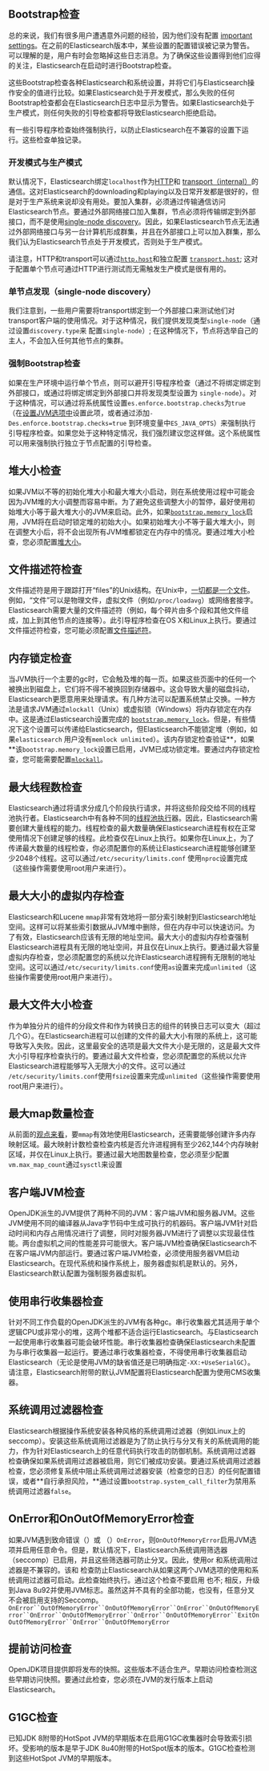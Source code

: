 ## Bootstrap检查

总的来说，我们有很多用户遭遇意外问题的经验，因为他们没有配置 [important settings](https://www.elastic.co/guide/en/elasticsearch/reference/current/important-settings.html)。在之前的Elasticsearch版本中，某些设置的配置错误被记录为警告。可以理解的是，用户有时会忽略掉这些日志消息。为了确保这些设置得到他们应得的关注，Elasticsearch在启动时进行Bootstrap检查。

这些Bootstrap检查各种Elasticsearch和系统设置，并将它们与Elasticsearch操作安全的值进行比较。如果Elasticsearch处于开发模式，那么失败的任何Bootstrap检查都会在Elasticsearch日志中显示为警告。如果Elasticsearch处于生产模式，则任何失败的引导检查都将导致Elasticsearch拒绝启动。

有一些引导程序检查始终强制执行，以防止Elasticsearch在不兼容的设置下运行。这些检查单独记录。

### 开发模式与生产模式

默认情况下，Elasticsearch绑定`localhost`作为[HTTP](https://www.elastic.co/guide/en/elasticsearch/reference/current/modules-http.html)和 [transport（internal）](https://www.elastic.co/guide/en/elasticsearch/reference/current/modules-transport.html)的通信。这对Elasticsearch的downloading和playing以及日常开发都是很好的，但是对于生产系统来说却没有用处。要加入集群，必须通过传输通信访问Elasticsearch节点。要通过外部网络接口加入集群，节点必须将传输绑定到外部接口，而不是使用[single-node discovery](https://www.elastic.co/guide/en/elasticsearch/reference/current/bootstrap-checks.html#single-node-discovery)。因此，如果Elasticsearch节点无法通过外部网络接口与另一台计算机形成群集，并且在外部接口上可以加入群集，那么我们认为Elasticsearch节点处于开发模式，否则处于生产模式。

请注意，HTTP和transport可以通过[`http.host`](https://www.elastic.co/guide/en/elasticsearch/reference/current/modules-http.html)和独立配置 [`transport.host`](https://www.elastic.co/guide/en/elasticsearch/reference/current/modules-transport.html); 这对于配置单个节点可通过HTTP进行测试而无需触发生产模式是很有用的。

### 单节点发现（single-node discovery）

我们注意到，一些用户需要将transport绑定到一个外部接口来测试他们对transport客户端的使用情况。对于这种情况，我们提供发现类型`single-node`（通过设置`discovery.type`来 配置`single-node`）; 在这种情况下，节点将选举自己的主人，不会加入任何其他节点的集群。

### 强制Bootstrap检查

如果在生产环境中运行单个节点，则可以避开引导程序检查（通过不将绑定绑定到外部接口，或通过将绑定绑定到外部接口并将发现类型设置为 `single-node`）。对于这种情况，可以通过将系统属性设置`es.enforce.bootstrap.checks`为`true` （在[设置JVM选项中](https://www.elastic.co/guide/en/elasticsearch/reference/current/setting-system-settings.html#jvm-options)设置此项，或者通过添加`-Des.enforce.bootstrap.checks=true` 到环境变量中`ES_JAVA_OPTS`）来强制执行引导程序检查。如果您处于这种特定情况，我们强烈建议您这样做。这个系统属性可以用来强制执行独立于节点配置的引导检查。



## 堆大小检查

如果JVM以不等的初始化堆大小和最大堆大小启动，则在系统使用过程中可能会因为JVM堆的大小调整而容易中断。为了避免这些调整大小的暂停，最好使用初始堆大小等于最大堆大小的JVM来启动。此外，如果[`bootstrap.memory_lock`](https://www.elastic.co/guide/en/elasticsearch/reference/current/important-settings.html#bootstrap.memory_lock)启用，JVM将在启动时锁定堆的初始大小。如果初始堆大小不等于最大堆大小，则在调整大小后，将不会出现所有JVM堆都锁定在内存中的情况。要通过堆大小检查，您必须配置[堆大小](https://www.elastic.co/guide/en/elasticsearch/reference/current/heap-size.html)。

## 文件描述符检查

文件描述符是用于跟踪打开“files”的Unix结构。在Unix中，[一切都是一个文件](https://en.wikipedia.org/wiki/Everything_is_a_file)。例如，“文件”可以是物理文件，虚拟文件（例如`/proc/loadavg`）或网络套接字。Elasticsearch需要大量的文件描述符（例如，每个碎片由多个段和其他文件组成，加上到其他节点的连接等）。此引导程序检查在OS X和Linux上执行。要通过文件描述符检查，您可能必须配置[文件描述符](https://www.elastic.co/guide/en/elasticsearch/reference/current/file-descriptors.html)。

## 内存锁定检查

当JVM执行一个主要的gc时，它会触及堆的每一页。如果这些页面中的任何一个被换出到磁盘上，它们将不得不被换回到存储器中。这会导致大量的磁盘抖动，Elasticsearch更愿意用来处理请求。有几种方法可以配置系统禁止交换。一种方法是请求JVM通过`mlockall`（Unix）或虚拟锁（Windows）将内存锁定在内存中。这是通过Elasticsearch设置完成的 [`bootstrap.memory_lock`](https://www.elastic.co/guide/en/elasticsearch/reference/current/important-settings.html#bootstrap.memory_lock)。但是，有些情况下这个设置可以传递给Elasticsearch，但Elasticsearch不能锁定堆（例如，如果`elasticsearch` 用户没有`memlock unlimited`）。该内存锁定检查验证**，如果**该`bootstrap.memory_lock`设置已启用，JVM已成功锁定堆。要通过内存锁定检查，您可能需要配置[`mlockall`](https://www.elastic.co/guide/en/elasticsearch/reference/current/setup-configuration-memory.html#mlockall)。

## 最大线程数检查

Elasticsearch通过将请求分成几个阶段执行请求，并将这些阶段交给不同的线程池执行者。Elasticsearch中有各种不同的[线程池执行](https://www.elastic.co/guide/en/elasticsearch/reference/current/modules-threadpool.html)器。因此，Elasticsearch需要创建大量线程的能力。线程检查的最大数量确保Elasticsearch进程有权在正常使用情况下创建足够的线程。此检查仅在Linux上执行。如果你在Linux上，为了传递最大数量的线程检查，你必须配置你的系统让Elasticsearch进程能够创建至少2048个线程。这可以通过`/etc/security/limits.conf` 使用`nproc`设置完成（这些操作需要使用root用户来进行）。

## 最大大小的虚拟内存检查

Elasticsearch和Lucene `mmap`非常有效地将一部分索引映射到Elasticsearch地址空间。这样可以将某些索引数据从JVM堆中删除，但在内存中可以快速访问。为了有效，Elasticsearch应该有无限的地址空间。最大大小的虚拟内存检查强制Elasticsearch进程具有无限的地址空间，并且仅在Linux上执行。要通过最大容量虚拟内存检查，您必须配置您的系统以允许Elasticsearch进程拥有无限制的地址空间。这可以通过`/etc/security/limits.conf`使用`as`设置来完成`unlimited`（这些操作需要使用root用户来进行）。

## 最大文件大小检查

作为单独分片的组件的分段文件和作为转换日志的组件的转换日志可以变大（超过几个G）。在Elasticsearch进程可以创建的文件的最大大小有限的系统上，这可能导致写入失败。因此，这里最安全的选项是最大文件大小是无限的，这是最大文件大小引导程序检查执行的。要通过最大文件检查，您必须配置您的系统以允许Elasticsearch进程能够写入无限大小的文件。这可以通过 `/etc/security/limits.conf`使用`fsize`设置来完成`unlimited`（这些操作需要使用root用户来进行）。

## 最大map数量检查

从前面的[观点来看](https://www.elastic.co/guide/en/elasticsearch/reference/current/max-size-virtual-memory-check.html)，要`mmap`有效地使用Elasticsearch，还需要能够创建许多内存映射区域。最大映射计数检查检查内核是否允许进程拥有至少262,144个内存映射区域，并仅在Linux上执行。要通过最大地图数量检查，您必须至少配置`vm.max_map_count`通过`sysctl`来设置

## 客户端JVM检查

OpenJDK派生的JVM提供了两种不同的JVM：客户端JVM和服务器JVM。这些JVM使用不同的编译器从Java字节码中生成可执行的机器码。客户端JVM针对启动时间和内存占用情况进行了调整，同时对服务器JVM进行了调整以实现最佳性能。两台虚拟机之间的性能差异可能很大。客户端JVM检查确保Elasticsearch不在客户端JVM内部运行。要通过客户端JVM检查，必须使用服务器VM启动Elasticsearch。在现代系统和操作系统上，服务器虚拟机是默认的。另外，Elasticsearch默认配置为强制服务器虚拟机。

## 使用串行收集器检查

针对不同工作负载的OpenJDK派生的JVM有各种gc。串行收集器尤其适用于单个逻辑CPU或非常小的堆，这两个堆都不适合运行Elasticsearch。与Elasticsearch一起使用串行收集器可能会破坏性能。串行收集器检查确保Elasticsearch未配置为与串行收集器一起运行。要通过串行收集器检查，不得使用串行收集器启动Elasticsearch（无论是使用JVM的缺省值还是已明确指定`-XX:+UseSerialGC`）。请注意，Elasticsearch附带的默认JVM配置将Elasticsearch配置为使用CMS收集器。

## 系统调用过滤器检查

Elasticsearch根据操作系统安装各种风格的系统调用过滤器（例如Linux上的seccomp）。安装这些系统调用过滤器是为了防止执行与分叉有关的系统调用的能力，作为针对Elasticsearch上的任意代码执行攻击的防御机制。系统调用过滤器检查确保如果系统调用过滤器被启用，则它们被成功安装。要通过系统调用过滤器检查，您必须修复系统中阻止系统调用过滤器安装（检查您的日志）的任何配置错误，或者**自行承担风险，**通过设置`bootstrap.system_call_filter`为禁用系统调用过滤器`false`。

## OnError和OnOutOfMemoryError检查

如果JVM遇到致命错误（）或 （）`OnError`，则`OnOutOfMemoryError`启用JVM选项并启用任意命令。但是，默认情况下，Elasticsearch系统调用筛选器（seccomp）已启用，并且这些筛选器可防止分叉。因此，使用or 和系统调用过滤器是不兼容的。该和 检查防止Elasticsearch从如果这两个JVM选项的使用和系统调用过滤器可启动。此检查始终执行。通过这个检查不要启用 也不; 相反，升级到Java 8u92并使用JVM标志。虽然这并不具有的全部功能，也没有，任意分叉不会被启用支持的Seccomp。`OnError``OutOfMemoryError``OnOutOfMemoryError``OnError``OnOutOfMemoryError``OnError``OnOutOfMemoryError``OnError``OnOutOfMemoryError``ExitOnOutOfMemoryError``OnError``OnOutOfMemoryError`

## 提前访问检查

OpenJDK项目提供即将发布的快照。这些版本不适合生产。早期访问检查检测这些早期访问快照。要通过此检查，您必须在JVM的发行版本上启动Elasticsearch。

## G1GC检查

已知JDK 8附带的HotSpot JVM的早期版本在启用G1GC收集器时会导致索引损坏。受影响的版本是早于JDK 8u40附带的HotSpot版本的版本。G1GC检查检测到这些HotSpot JVM的早期版本。

